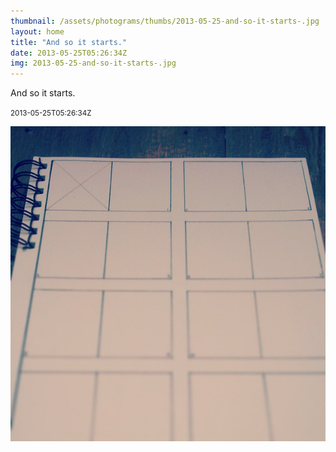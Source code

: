 ```yaml
---
thumbnail: /assets/photograms/thumbs/2013-05-25-and-so-it-starts-.jpg
layout: home
title: "And so it starts."
date: 2013-05-25T05:26:34Z
img: 2013-05-25-and-so-it-starts-.jpg
---
```


And so it starts.

<small>2013-05-25T05:26:34Z</small>

![And so it starts.](2013-05-25-and-so-it-starts-.jpg)
